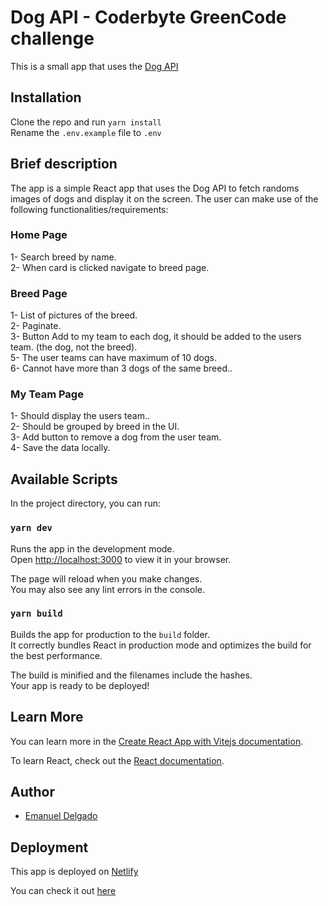 # Dog API - Coderbyte GreenCode challenge

This is a small app that uses the [Dog API](https://dog.ceo/dog-api/)

## Installation

Clone the repo and run `yarn install`<br>
Rename the `.env.example` file to `.env`

## Brief description

The app is a simple React app that uses the Dog API to fetch randoms images of dogs and display it on the screen.
The user can make use of the following functionalities/requirements:<br>

### Home Page

1- Search breed by name.<br>
2- When card is clicked navigate to breed page.<br>

### Breed Page

1- List of pictures of the breed.<br>
2- Paginate.<br>
3- Button Add to my team to each dog, it should be added to the users team. (the dog, not the breed).<br>
5- The user teams can have maximum of 10 dogs.<br>
6- Cannot have more than 3 dogs of the same breed..<br>

### My Team Page

1- Should display the users team..<br>
2- Should be grouped by breed in the UI.<br>
3- Add button to remove a dog from the user team.<br>
4- Save the data locally.<br>

## Available Scripts

In the project directory, you can run:

### `yarn dev`

Runs the app in the development mode.\
Open [http://localhost:3000](http://localhost:3000) to view it in your browser.

The page will reload when you make changes.\
You may also see any lint errors in the console.

### `yarn build`

Builds the app for production to the `build` folder.\
It correctly bundles React in production mode and optimizes the build for the best performance.

The build is minified and the filenames include the hashes.\
Your app is ready to be deployed!

## Learn More

You can learn more in the [Create React App with Vitejs documentation](https://vitejs.dev/guide/#trying-vite-online).

To learn React, check out the [React documentation](https://reactjs.org/).

## Author

- [Emanuel Delgado](https://www.linkedin.com/in/emadevjs/)

## Deployment

This app is deployed on [Netlify](https://netlify.com/)

You can check it out [here](https://dog-api-coderbyte.netlify.app/)
